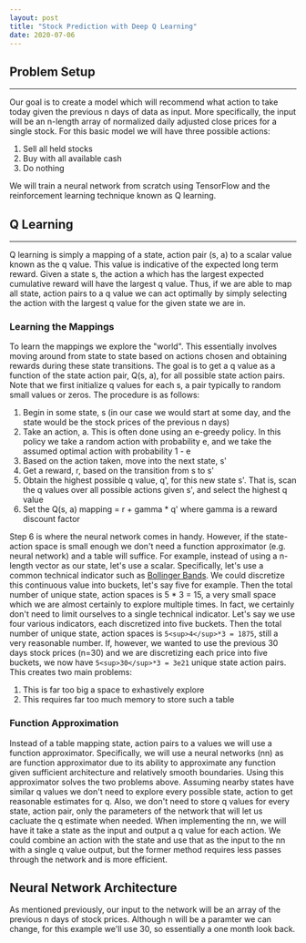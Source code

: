 ```yaml
---
layout: post
title: "Stock Prediction with Deep Q Learning"
date: 2020-07-06
---
```

## Problem Setup
---

Our goal is to create a model which will recommend what action to take today given the previous n days of data as input. More specifically, the input will be an n-length array of normalized daily adjusted close prices for a single stock. For this basic model we will have three possible actions:
1. Sell all held stocks
2. Buy with all available cash
3. Do nothing

We will train a neural network from scratch using TensorFlow and the reinforcement learning technique known as Q learning.

## Q Learning
---

Q learning is simply a mapping of a state, action pair (s, a) to a scalar value known as the q value. This value is indicative of the expected long term reward. Given a state s, the action a which has the largest expected cumulative reward will have the largest q value. Thus, if we are able to map all state, action pairs to a q value we can act optimally by simply selecting the action with the largest q value for the given state we are in.

### Learning the Mappings

To learn the mappings we explore the "world". This essentially involves moving around from state to state based on actions chosen and obtaining rewards during these state transitions. The goal is to get a q value as a function of the state action pair, Q(s, a), for all possible state action pairs. Note that we first initialize q values for each s, a pair typically to random small values or zeros. The procedure is as follows:

1. Begin in some state, s (in our case we would start at some day, and the state would be the stock prices of the previous n days)
2. Take an action, a. This is often done using an e-greedy policy. In this policy we take a random action with probability e, and we take the assumed optimal action with probability 1 - e
3. Based on the action taken, move into the next state, s'
4. Get a reward, r, based on the transition from s to s'
5. Obtain the highest possible q value, q', for this new state s'. That is, scan the q values over all possible actions given s', and select the highest q value
6. Set the Q(s, a) mapping = r + gamma * q' where gamma is a reward discount factor

Step 6 is where the neural network comes in handy. However, if the state-action space is small enough we don't need a function approximator (e.g. neural network) and a table will suffice. For example, instead of using a n-length vector as our state, let's use a scalar. Specifically, let's use a common technical indicator such as [Bollinger Bands](https://en.wikipedia.org/wiki/Bollinger_Bands). We could discretize this continuous value into buckets, let's say five for example. Then the total number of unique state, action spaces is 5 * 3 = 15, a very small space which we are almost certainly to explore multiple times. In fact, we certainly don't need to limit ourselves to a single technical indicator. Let's say we use four various indicators, each discretized into five buckets. Then the total number of unique state, action spaces is `5<sup>4</sup>*3 = 1875`, still a very reasonable number. If, however, we wanted to use the previous 30 days stock prices (n=30) and we are discretizing each price into five buckets, we now have `5<sup>30</sup>*3 = 3e21` unique state action pairs. This creates two main problems:
1. This is far too big a space to exhastively explore
2. This requires far too much memory to store such a table

### Function Approximation

Instead of a table mapping state, action pairs to a values we will use a function approximator. Specifically, we will use a neural networks (nn) as are function approximator due to its ability to approximate any function given sufficient architecture and relatively smooth boundaries. Using this approximator solves the two problems above. Assuming nearby states have similar q values we don't need to explore every possible state, action to get reasonable estimates for q. Also, we don't need to store q values for every state, action pair, only the parameters of the network that will let us cacluate the q estimate when needed. When implementing the nn, we will have it take a state as the input and output a q value for each action. We could combine an action with the state and use that as the input to the nn with a single q value output, but the former method requires less passes through the network and is more efficient.

## Neural Network Architecture

As mentioned previously, our input to the network will be an array of the previous n days of stock prices. Although n will be a paramter we can change, for this example we'll use 30, so essentially a one month look back.
